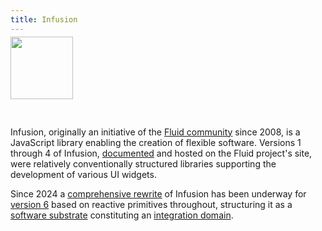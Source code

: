 ```yaml
---
title: Infusion
---
```


<a href="https://fluidproject.org/infusion"><img src="/img/infusion.png" height="100px"
style="margin-bottom: 30px; margin-top: -10px;"/></a>

Infusion, originally an initiative of the [Fluid community](https://fluidproject.org/) since 2008, is a JavaScript
library enabling the creation of flexible software. Versions 1 through 4 of Infusion, [documented](https://docs.fluidproject.org/infusion/development/) 
and hosted on the Fluid project's site, were relatively conventionally structured libraries supporting the development
of various UI widgets.

Since 2024 a [comprehensive rewrite](https://github.com/fluid-project/infusion-6) of Infusion has been underway for 
[version 6](https://github.com/fluid-project/infusion-6) based on reactive primitives throughout, structuring it as
a [software substrate](/terms/substrate) constituting an [integration domain](/terms/integration-domain).
